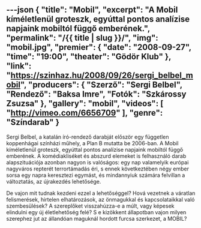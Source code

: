 ---json
{
    "title": "Mobil",
    "excerpt": "A Mobil kíméletlenül groteszk, egyúttal pontos analízise napjaink mobiltól függő emberének.",
    "permalink": "/{{ title | slug }}/",
    "img": "mobil.jpg",
    "premier": {
        "date": "2008-09-27",
        "time": "19:00",
        "theater": "Gödör Klub"
    },
    "link": "https://szinhaz.hu/2008/09/26/sergi_belbel_mobil",
    "producers": {
        "Szerző": "Sergi Belbel",
        "Rendező": "Baksa Imre",
        "Fotók": "Szkárossy Zsuzsa"
    },
    "gallery": "mobil",
    "videos": [
        "http://vimeo.com/6656709"
    ],
    "genre": "Színdarab"
}
---

Sergi Belbel, a katalán író-rendező darabját először egy független koppenhágai színházi műhely, a Plan B mutatta be 2006-ban. A Mobil kíméletlenül groteszk, egyúttal pontos analízise napjaink mobiltól függő emberének. A komédiakliséket és abszurd elemeket is felhasználó darab alapszituációja azonban nagyon is valóságos: egy nap valamelyik európai nagyváros repterét terrortámadás éri, s ennek következtében négy ember sorsa egy napra keresztezi egymást, és mindannyiuk számára felvillan a változtatás, az újrakezdés lehetősége. 

De vajon mit tudnak kezdeni ezzel a lehetőséggel? Hová vezetnek a váratlan felismerések, hirtelen elhatározások, az önmagukkal és kapcsolataikkal való szembesülések? A szereplőket visszahúzza-e a múlt, vagy képesek elindulni egy új életlehetőség felé? S e kizökkent állapotban vajon milyen szerephez jut az állandóan maguknál hordott furcsa szerkezet, a MOBIL?